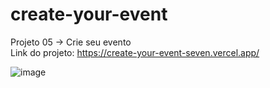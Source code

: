 # create-your-event

Projeto 05 -> Crie seu evento <br/>
Link do projeto: https://create-your-event-seven.vercel.app/

![image](https://github.com/Matheus-Neris-Rocha/create-your-event/assets/171521660/c50af919-b61b-4af9-b29f-cadbdb347e61)
